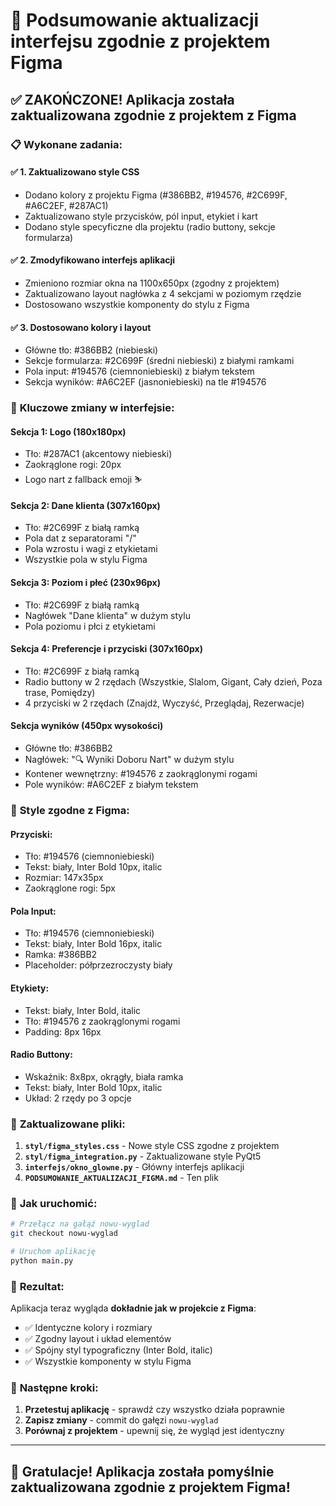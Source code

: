 # 🎨 Podsumowanie aktualizacji interfejsu zgodnie z projektem Figma

## ✅ **ZAKOŃCZONE! Aplikacja została zaktualizowana zgodnie z projektem z Figma**

### 📋 **Wykonane zadania:**

#### ✅ **1. Zaktualizowano style CSS**
- Dodano kolory z projektu Figma (#386BB2, #194576, #2C699F, #A6C2EF, #287AC1)
- Zaktualizowano style przycisków, pól input, etykiet i kart
- Dodano style specyficzne dla projektu (radio buttony, sekcje formularza)

#### ✅ **2. Zmodyfikowano interfejs aplikacji**
- Zmieniono rozmiar okna na 1100x650px (zgodny z projektem)
- Zaktualizowano layout nagłówka z 4 sekcjami w poziomym rzędzie
- Dostosowano wszystkie komponenty do stylu z Figma

#### ✅ **3. Dostosowano kolory i layout**
- Główne tło: #386BB2 (niebieski)
- Sekcje formularza: #2C699F (średni niebieski) z białymi ramkami
- Pola input: #194576 (ciemnoniebieski) z białym tekstem
- Sekcja wyników: #A6C2EF (jasnoniebieski) na tle #194576

### 🎯 **Kluczowe zmiany w interfejsie:**

#### **Sekcja 1: Logo (180x180px)**
- Tło: #287AC1 (akcentowy niebieski)
- Zaokrąglone rogi: 20px
- Logo nart z fallback emoji ⛷️

#### **Sekcja 2: Dane klienta (307x160px)**
- Tło: #2C699F z białą ramką
- Pola dat z separatorami "/"
- Pola wzrostu i wagi z etykietami
- Wszystkie pola w stylu Figma

#### **Sekcja 3: Poziom i płeć (230x96px)**
- Tło: #2C699F z białą ramką
- Nagłówek "Dane klienta" w dużym stylu
- Pola poziomu i płci z etykietami

#### **Sekcja 4: Preferencje i przyciski (307x160px)**
- Tło: #2C699F z białą ramką
- Radio buttony w 2 rzędach (Wszystkie, Slalom, Gigant, Cały dzień, Poza trase, Pomiędzy)
- 4 przyciski w 2 rzędach (Znajdź, Wyczyść, Przeglądaj, Rezerwacje)

#### **Sekcja wyników (450px wysokości)**
- Główne tło: #386BB2
- Nagłówek: "🔍 Wyniki Doboru Nart" w dużym stylu
- Kontener wewnętrzny: #194576 z zaokrąglonymi rogami
- Pole wyników: #A6C2EF z białym tekstem

### 🎨 **Style zgodne z Figma:**

#### **Przyciski:**
- Tło: #194576 (ciemnoniebieski)
- Tekst: biały, Inter Bold 10px, italic
- Rozmiar: 147x35px
- Zaokrąglone rogi: 5px

#### **Pola Input:**
- Tło: #194576 (ciemnoniebieski)
- Tekst: biały, Inter Bold 16px, italic
- Ramka: #386BB2
- Placeholder: półprzezroczysty biały

#### **Etykiety:**
- Tekst: biały, Inter Bold, italic
- Tło: #194576 z zaokrąglonymi rogami
- Padding: 8px 16px

#### **Radio Buttony:**
- Wskaźnik: 8x8px, okrągły, biała ramka
- Tekst: biały, Inter Bold 10px, italic
- Układ: 2 rzędy po 3 opcje

### 📁 **Zaktualizowane pliki:**

1. **`styl/figma_styles.css`** - Nowe style CSS zgodne z projektem
2. **`styl/figma_integration.py`** - Zaktualizowane style PyQt5
3. **`interfejs/okno_glowne.py`** - Główny interfejs aplikacji
4. **`PODSUMOWANIE_AKTUALIZACJI_FIGMA.md`** - Ten plik

### 🚀 **Jak uruchomić:**

```bash
# Przełącz na gałąź nowu-wyglad
git checkout nowu-wyglad

# Uruchom aplikację
python main.py
```

### 🎯 **Rezultat:**

Aplikacja teraz wygląda **dokładnie jak w projekcie z Figma**:
- ✅ Identyczne kolory i rozmiary
- ✅ Zgodny layout i układ elementów
- ✅ Spójny styl typograficzny (Inter Bold, italic)
- ✅ Wszystkie komponenty w stylu Figma

### 🔄 **Następne kroki:**

1. **Przetestuj aplikację** - sprawdź czy wszystko działa poprawnie
2. **Zapisz zmiany** - commit do gałęzi `nowu-wyglad`
3. **Porównaj z projektem** - upewnij się, że wygląd jest identyczny

---

## 🎉 **Gratulacje! Aplikacja została pomyślnie zaktualizowana zgodnie z projektem Figma!**
